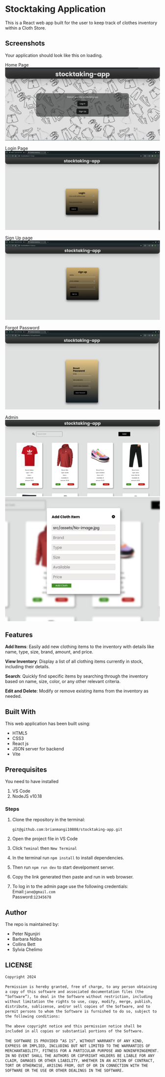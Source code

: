 # Stocktaking Application

This is a React web app built for the user to keep track of clothes inventory within a Cloth Store.

## Screenshots

Your application should look like this on loading.

Home Page
![img](https://github.com/brianmangi10808/stocktaking-app/blob/Codewars/src/assets/Home.jpeg)

Login Page
![img](https://github.com/brianmangi10808/stocktaking-app/blob/Codewars/src/assets/Loginpage.png)

Sign Up page
![img](https://github.com/brianmangi10808/stocktaking-app/blob/Codewars/src/assets/SignupPage.png)

Forgot Password
![img](https://github.com/brianmangi10808/stocktaking-app/blob/Codewars/src/assets/Forgotpassword.png)

Admin
![img](https://github.com/brianmangi10808/stocktaking-app/blob/Codewars/src/assets/Admin1.png)
![img](https://github.com/brianmangi10808/stocktaking-app/blob/Codewars/src/assets/Admin2.png)



## Features
**Add Items**: Easily add new clothing items to the inventory with details like name, type, size, brand, amount, and price.

**View Inventory**: Display a list of all clothing items currently in stock, including their details.

**Search**: Quickly find specific items by searching through the inventory based on name, size, color, or any other relevant criteria.

**Edit and Delete**: Modify or remove existing items from the inventory as needed.

## Built With
This web application has been built using:

- HTML5
- CSS3
- React js
- JSON server for backend
- Vite

## Prerequisites
You need to have installed 
1. VS Code
2. NodeJS v10.18

### Steps
1. Clone the repository in the terminal:

    ```git@github.com:brianmangi10808/stocktaking-app.git```

2. Open the project file in VS Code

3. Click ```Teminal``` then ```New Terminal```

4. In the terminal run ```npm install``` to install dependencies.

5. Then run ```npm run dev``` to start develpoment server.

6. Copy the link generated then paste and run in web browser.

7. To log in to the admin page use the following credentials:<br>
    Email:```jane@gmail.com```<br>
    Password:```12345678```

## Author
The repo is maintained by:
- Peter Ngunjiri
- Barbara Ndiba
- Collins Bett
- Sylvia Chelimo


## LICENSE
```
Copyright 2024

Permission is hereby granted, free of charge, to any person obtaining a copy of this software and associated documentation files (the “Software”), to deal in the Software without restriction, including without limitation the rights to use, copy, modify, merge, publish, distribute, sublicense, and/or sell copies of the Software, and to permit persons to whom the Software is furnished to do so, subject to the following conditions:

The above copyright notice and this permission notice shall be included in all copies or substantial portions of the Software.

THE SOFTWARE IS PROVIDED “AS IS”, WITHOUT WARRANTY OF ANY KIND, EXPRESS OR IMPLIED, INCLUDING BUT NOT LIMITED TO THE WARRANTIES OF MERCHANTABILITY, FITNESS FOR A PARTICULAR PURPOSE AND NONINFRINGEMENT. IN NO EVENT SHALL THE AUTHORS OR COPYRIGHT HOLDERS BE LIABLE FOR ANY CLAIM, DAMAGES OR OTHER LIABILITY, WHETHER IN AN ACTION OF CONTRACT, TORT OR OTHERWISE, ARISING FROM, OUT OF OR IN CONNECTION WITH THE SOFTWARE OR THE USE OR OTHER DEALINGS IN THE SOFTWARE.
```
